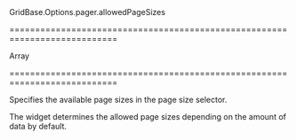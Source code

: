 <!--id-->GridBase.Options.pager.allowedPageSizes<!--/id-->
===========================================================================
<!--type-->Array<Number><!--/type-->
===========================================================================

<!--shortDescription-->
Specifies the available page sizes in the page size selector.
<!--/shortDescription-->

<!--fullDescription-->
The widget determines the allowed page sizes depending on the amount of data by default.
<!--/fullDescription-->